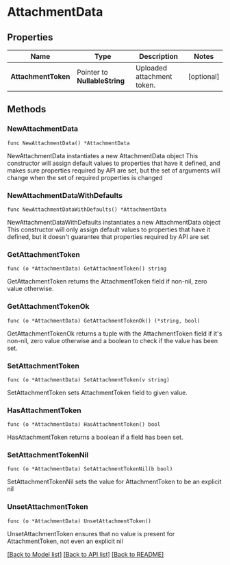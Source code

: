 # AttachmentData

## Properties

Name | Type | Description | Notes
------------ | ------------- | ------------- | -------------
**AttachmentToken** | Pointer to **NullableString** | Uploaded attachment token. | [optional] 

## Methods

### NewAttachmentData

`func NewAttachmentData() *AttachmentData`

NewAttachmentData instantiates a new AttachmentData object
This constructor will assign default values to properties that have it defined,
and makes sure properties required by API are set, but the set of arguments
will change when the set of required properties is changed

### NewAttachmentDataWithDefaults

`func NewAttachmentDataWithDefaults() *AttachmentData`

NewAttachmentDataWithDefaults instantiates a new AttachmentData object
This constructor will only assign default values to properties that have it defined,
but it doesn't guarantee that properties required by API are set

### GetAttachmentToken

`func (o *AttachmentData) GetAttachmentToken() string`

GetAttachmentToken returns the AttachmentToken field if non-nil, zero value otherwise.

### GetAttachmentTokenOk

`func (o *AttachmentData) GetAttachmentTokenOk() (*string, bool)`

GetAttachmentTokenOk returns a tuple with the AttachmentToken field if it's non-nil, zero value otherwise
and a boolean to check if the value has been set.

### SetAttachmentToken

`func (o *AttachmentData) SetAttachmentToken(v string)`

SetAttachmentToken sets AttachmentToken field to given value.

### HasAttachmentToken

`func (o *AttachmentData) HasAttachmentToken() bool`

HasAttachmentToken returns a boolean if a field has been set.

### SetAttachmentTokenNil

`func (o *AttachmentData) SetAttachmentTokenNil(b bool)`

 SetAttachmentTokenNil sets the value for AttachmentToken to be an explicit nil

### UnsetAttachmentToken
`func (o *AttachmentData) UnsetAttachmentToken()`

UnsetAttachmentToken ensures that no value is present for AttachmentToken, not even an explicit nil

[[Back to Model list]](../README.md#documentation-for-models) [[Back to API list]](../README.md#documentation-for-api-endpoints) [[Back to README]](../README.md)


